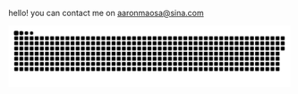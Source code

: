 hello!  you can contact me on aaronmaosa@sina.com
<p align="center">
 <img width="1000" src="github-snake.svg" alt="snake"/>
</p>
